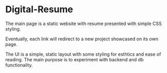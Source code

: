 # Digital-Resume
The main page is a static website with resume presented with simple CSS styling.

Eventually, each link will redirect to a new project showcased on its own page. 

The UI is a simple, static layout with some styling for esthtics and ease of reading. The main purpose is to experiment with backend and db functionality. 
